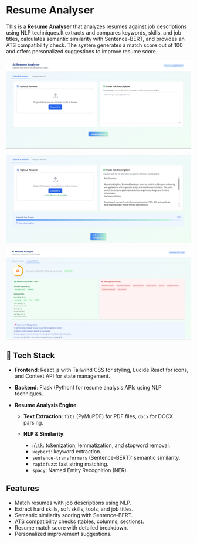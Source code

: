 # Resume Analyser
This is a **Resume Analyser** that analyzes resumes against job descriptions using NLP techniques.It extracts and compares keywords, skills, and job titles, calculates semantic similarity with Sentence-BERT, and provides an ATS compatibility check. The system generates a match score out of 100 and offers personalized suggestions to improve resume score.


![Website Screenshot](./frontend/public/Screenshot1.png)

![Website Screenshot](./frontend/public/Screenshot3.png)

![Website Screenshot](./frontend/public/Screenshot2.png)

## 🔧 Tech Stack

- **Frontend**: React.js with Tailwind CSS for styling, Lucide React for icons, and Context API for state management.

- **Backend**: Flask (Python) for resume analysis APIs using NLP techniques.

- **Resume Analysis Engine**:

  - **Text Extraction**: `fitz` (PyMuPDF) for PDF files, `docx` for DOCX parsing.

  - **NLP & Similarity**:
    - `nltk`: tokenization, lemmatization, and stopword removal.
    - `keybert`: keyword extraction.
    - `sentence-transformers` (Sentence-BERT): semantic similarity.
    - `rapidfuzz`: fast string matching.
    - `spacy`: Named Entity Recognition (NER).

## Features

  - Match resumes with job descriptions using NLP.
  - Extract hard skills, soft skills, tools, and job titles.
  - Semantic similarity scoring with Sentence-BERT.
  - ATS compatibility checks (tables, columns, sections).
  - Resume match score with detailed breakdown.
  - Personalized improvement suggestions.



